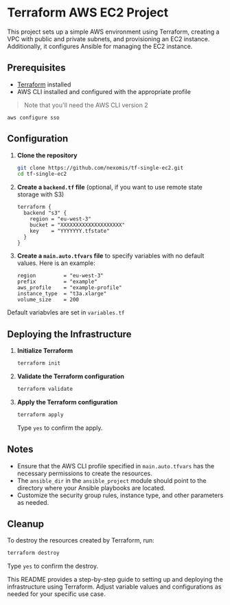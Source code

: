 # Terraform AWS EC2 Project

This project sets up a simple AWS environment using Terraform, creating a VPC with public and private subnets, and provisioning an EC2 instance. Additionally, it configures Ansible for managing the EC2 instance.

## Prerequisites

- [Terraform](https://www.terraform.io/downloads.html) installed
- AWS CLI installed and configured with the appropriate profile

> Note that you'll need the AWS CLI version 2

```
aws configure sso
```


## Configuration

1. **Clone the repository**

   ```sh
   git clone https://github.com/nexomis/tf-single-ec2.git
   cd tf-single-ec2
   ```

2. **Create a `backend.tf` file** (optional, if you want to use remote state storage with S3)

   ```hcl
   terraform {
     backend "s3" {
       region = "eu-west-3"
       bucket = "XXXXXXXXXXXXXXXXXXXX"
       key    = "YYYYYYY.tfstate"
     }
   }
   ```

3. **Create a `main.auto.tfvars` file** to specify variables with no default values. Here is an example:

   ```hcl
   region         = "eu-west-3"
   prefix         = "example"
   aws_profile    = "example-profile"
   instance_type  = "t3a.xlarge"
   volume_size    = 200
   ```

Default variabvles are set in `variables.tf`


## Deploying the Infrastructure

1. **Initialize Terraform**

   ```sh
   terraform init
   ```

2. **Validate the Terraform configuration**

   ```sh
   terraform validate
   ```

3. **Apply the Terraform configuration**

   ```sh
   terraform apply
   ```

   Type `yes` to confirm the apply.

## Notes

- Ensure that the AWS CLI profile specified in `main.auto.tfvars` has the necessary permissions to create the resources.
- The `ansible_dir` in the `ansible_project` module should point to the directory where your Ansible playbooks are located.
- Customize the security group rules, instance type, and other parameters as needed.

## Cleanup

To destroy the resources created by Terraform, run:

```sh
terraform destroy
```

Type `yes` to confirm the destroy.

This README provides a step-by-step guide to setting up and deploying the infrastructure using Terraform. Adjust variable values and configurations as needed for your specific use case.

